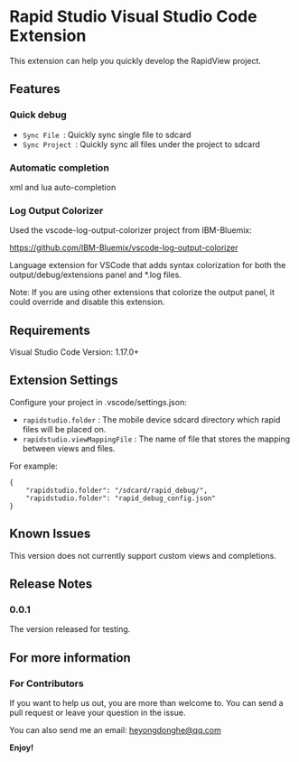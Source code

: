 # Rapid Studio Visual Studio Code Extension

This extension can help you quickly develop the RapidView project.

## Features

### Quick debug

* `Sync File `: Quickly sync single file to sdcard
* `Sync Project `: Quickly sync all files under the project to sdcard

### Automatic completion 

xml and lua auto-completion

### Log Output Colorizer

Used the vscode-log-output-colorizer project from IBM-Bluemix:

<https://github.com/IBM-Bluemix/vscode-log-output-colorizer>

Language extension for VSCode that adds syntax colorization for both the output/debug/extensions panel and *.log files.

Note: If you are using other extensions that colorize the output panel, it could override and disable this extension.


## Requirements

Visual Studio Code Version: 1.17.0+

## Extension Settings

Configure your project in .vscode/settings.json:

* `rapidstudio.folder` : The mobile device sdcard directory which rapid files will be placed on.
* `rapidstudio.viewMappingFile` : The name of file that stores the mapping between views and files.

For example:
```
{
    "rapidstudio.folder": "/sdcard/rapid_debug/",
    "rapidstudio.folder": "rapid_debug_config.json"
}
```


## Known Issues

This version does not currently support custom views and completions.

## Release Notes

### 0.0.1

The version released for testing.



## For more information

### For Contributors
If you want to help us out, you are more than welcome to. You can send a pull request or leave your question in the issue.

You can also send me an email: <heyongdonghe@qq.com>

**Enjoy!**